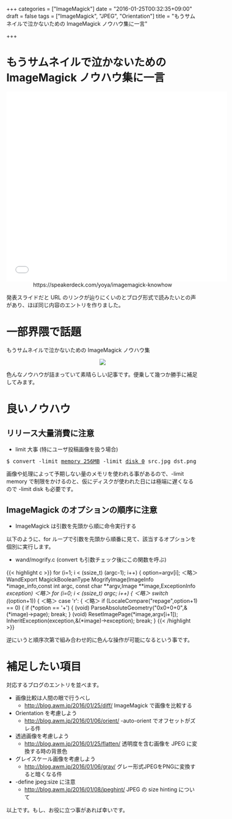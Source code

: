 +++
categories = ["ImageMagick"]
date = "2016-01-25T00:32:35+09:00"
draft = false
tags = ["ImageMagick", "JPEG", "Orientation"]
title = "もうサムネイルで泣かないための ImageMagick ノウハウ集に一言"

+++

# もうサムネイルで泣かないための ImageMagick ノウハウ集に一言

<center>
<iframe allowfullscreen="true" allowtransparency="true" frameborder="0" height="497" mozallowfullscreen="true" src="//speakerdeck.com/player/248da47aa52d48ae8d57e8656f117997" style="border:0; padding:0; margin:0; background:transparent;" webkitallowfullscreen="true" width="578"></iframe>
https://speakerdeck.com/yoya/imagemagick-knowhow
</center>


発表スライドだと URL のリンクが辿りにくいのとブログ形式で読みたいとの声があり、ほぼ同じ内容のエントリを作りました。

# 一部界隈で話題

もうサムネイルで泣かないための ImageMagick ノウハウ集
<center> <img src="../cybozuinsideout.png" /> </center>

色んなノウハウが詰まっていて素晴らしい記事です。便乗して幾つか勝手に補足してみます。

# 良いノウハウ

## リリース大量消費に注意

 * limit 大事 (特にユーザ投稿画像を扱う場合)
<pre>
$ convert -limit <u>memory 256MB</u> -limit <u>disk 0</u> src.jpg dst.png
</pre>

画像や処理によって予期しない量のメモリを使われる事があるので、-limit memory で制限をかけるのと、仮にディスクが使われた日には極端に遅くなるので -limit disk も必要です。

## ImageMagick のオプションの順序に注意

 * ImageMagick は引数を先頭から順に命令実行する

以下のように、for ループで引数を先頭から順番に見て、該当するオプションを個別に実行します。

 * wand/mogrify.c (convert も引数チェック後にこの関数を呼ぶ)

{{< highlight c >}}
for (i=1; i < (ssize_t) (argc-1); i++)
  {
    option=argv[i];
＜略＞
WandExport MagickBooleanType MogrifyImage(ImageInfo *image_info,const int argc,
  const char **argv,Image **image,ExceptionInfo *exception)
＜略＞
  for (i=0; i < (ssize_t) argc; i++)
  {
    ＜略＞
    switch (*(option+1))
    {
       ＜略＞
      case 'r':
      {
         ＜略＞
        if (LocaleCompare("repage",option+1) == 0)
          {
            if (*option == '+')
              {
                (void) ParseAbsoluteGeometry("0x0+0+0",&(*image)->page);
                break;
              }
            (void) ResetImagePage(*image,argv[i+1]);
            InheritException(exception,&(*image)->exception);
            break;
          }
{{< /highlight >}}

逆にいうと順序次第で組み合わせ的に色んな操作が可能になるという事です。

# 補足したい項目

対応するブログのエントリを並べます。

 * 画像比較は人間の眼で行うべし
   * http://blog.awm.jp/2016/01/25/diff/ ImageMagick で画像を比較する
 * Orientation を考慮しよう
   * http://blog.awm.jp/2016/01/06/orient/ -auto-orient でオフセットがズレる件
 * 透過画像を考慮しよう
   * http://blog.awm.jp/2016/01/25/flatten/ 透明度を含む画像を JPEG に変換する時の背景色
 * グレイスケール画像を考慮しよう
   * http://blog.awm.jp/2016/01/06/gray/ グレー形式JPEGをPNGに変換すると暗くなる件
 * -define jpeg:size に注意
   * http://blog.awm.jp/2016/01/08/jpeghint/ JPEG の size hinting について

以上です。もし、お役に立つ事があれば幸いです。
